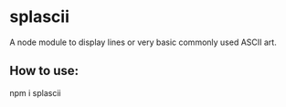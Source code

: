 # splascii

A node module to display lines or very basic commonly used ASCII art.

## How to use:

   npm i splascii
